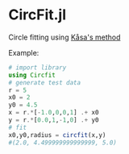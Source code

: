 # CircFit.jl

Circle fitting using [Kåsa's method](https://doi.org/10.1109/TIM.1976.6312298)

Example:
```julia
# import library
using Circfit
# generate test data
r = 5
x0 = 2
y0 = 4.5
x = r.*[-1.0,0,0,1] .+ x0
y = r.*[0.0,1,-1,0] .+ y0
# fit
x0,y0,radius = circfit(x,y)
#(2.0, 4.499999999999999, 5.0)
```
